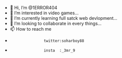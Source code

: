 - 👋 Hi, I’m @1ERROR404
- 👀 I’m interested in video games...
- 🌱 I’m currently learning full satck web devlopment...
- 💞️ I’m looking to collaborate in every things...
- 📫 How to reach me 
-                    twitter:soharboy88
-                    insta  :_3mr_9

<!---
1ERROR404/1ERROR404 is a ✨ special ✨ repository because its `README.md` (this file) appears on your GitHub profile.
You can click the Preview link to take a look at your changes.
--->
